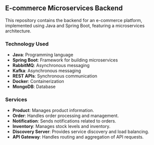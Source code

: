## E-commerce Microservices Backend

This repository contains the backend for an e-commerce platform, implemented using Java and Spring Boot, featuring a microservices architecture.

### Technology Used

- **Java**: Programming language
- **Spring Boot**: Framework for building microservices
- **RabbitMQ**: Asynchronous messaging
- **Kafka**: Asynchronous messaging
- **REST APIs**: Synchronous communication
- **Docker**: Containerization 
- **MongoDB**: Database 

### Services

- **Product**: Manages product information.
- **Order**: Handles order processing and management.
- **Notification**: Sends notifications related to orders.
- **Inventory**: Manages stock levels and inventory.
- **Discovery Server**: Provides service discovery and load balancing.
- **API Gateway**: Handles routing and aggregation of API requests.
